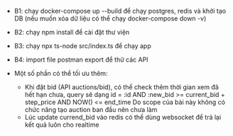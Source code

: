 - B1: chạy docker-compose up --build để chạy postgres, redis và khởi tạo DB (nếu muốn xóa dữ liệu có thể chạy docker-compose down -v)
- B2: chạy npm install để cài đặt thư viện
- B3: chạy npx ts-node src/index.ts để chạy app
- B4: import file postman export để thử các API

- Một số phần có thể tối ưu thêm:
    + Khi đặt bid (API auctions/bid), có thể check thêm thời gian xem đã hết hạn chưa, query sẽ dạng
        id = :id AND :new_bid >= current_bid + step_price AND NOW() <= end_time
        Do scope của bài này không có chức năng tạo auction ban đầu nên chưa làm
    + Lúc update currend_bid vào redis có thể dùng websocket để trả lại kết quả luôn cho realtime

